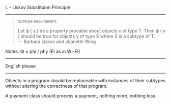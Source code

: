 L - Liskov Substituion Principle

-----

<blockquote style="text-align: left">
<small>Subtype Requirement:</small>

Let ϕ ( x ) be a property provable about objects x of type T. Then ϕ ( y ) should be true for objects y of type S where S is a subtype of T.
<br>
&mdash; Barbara Liskov and Jeanette Wing
</blockquote>

Notes:
Φ = phi / phy  (FI as in WI-FI)


----

English please

-----

Objects in a program should be replaceable with instances of their subtypes without 
altering the correctness of that program.

A payment class should process a payment, nothing more, nothing less.